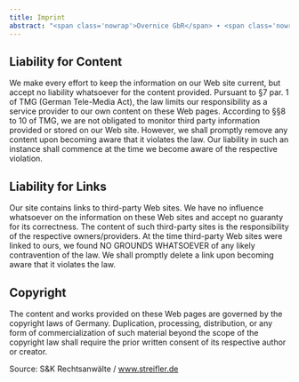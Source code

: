 ```yaml
---
title: Imprint
abstract: "<span class='nowrap'>Overnice GbR</span> ∙ <span class='nowrap'>Julian Bauer</span> & <span class='nowrap'>Tammo Mamedi</span> ∙ <span class='nowrap'>Kreuzbergstr. 28</span> ∙ <span class='nowrap'>10965 Berlin</span> ∙ <span class='nowrap'>hello@overnice.de</span>"
---
```

## Liability for Content
We make every effort to keep the information on our Web site current, but accept no liability whatsoever for the content provided. Pursuant to §7 par. 1 of TMG (German Tele-Media Act), the law limits our responsibility as a service provider to our own content on these Web pages. According to §§8 to 10 of TMG, we are not obligated to monitor third party information provided or stored on our Web site. However, we shall promptly remove any content upon becoming aware that it violates the law. Our liability in such an instance shall commence at the time we become aware of the respective violation.

## Liability for Links
Our site contains links to third-party Web sites. We have no influence whatsoever on the information on these Web sites and accept no guaranty for its correctness. The content of such third-party sites is the responsibility of the respective owners/providers. At the time third-party Web sites were linked to ours, we found NO GROUNDS WHATSOEVER of any likely contravention of the law. We shall promptly delete a link upon becoming aware that it violates the law.

## Copyright
The content and works provided on these Web pages are governed by the copyright laws of Germany. Duplication, processing, distribution, or any form of commercialization of such material beyond the scope of the copyright law shall require the prior written consent of its respective author or creator.

Source: S&K Rechtsanwälte / www.streifler.de